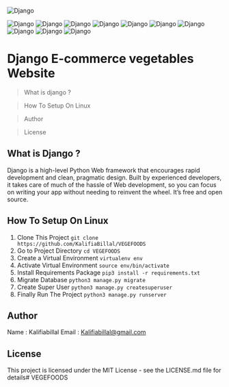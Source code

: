 ![Django](https://res.cloudinary.com/practicaldev/image/fetch/s--sq_zyTgt--/c_imagga_scale,f_auto,fl_progressive,h_420,q_auto,w_1000/https://dev-to-uploads.s3.amazonaws.com/i/igudmgdrvenbhmf5n6wl.png)

![Django](https://forthebadge.com/images/badges/built-with-love.svg) ![Django](https://forthebadge.com/images/badges/uses-html.svg) ![Django](https://forthebadge.com/images/badges/uses-css.svg) ![Django](https://forthebadge.com/images/badges/uses-git.svg) ![Django](https://forthebadge.com/images/badges/uses-js.svg) ![Django](https://forthebadge.com/images/badges/made-with-python.svg)  ![Django](https://forthebadge.com/images/badges/made-with-javascript.svg) ![Django](https://forthebadge.com/images/badges/built-by-developers.svg)  ![Django](https://forthebadge.com/images/badges/powered-by-oxygen.svg) ![Django](https://forthebadge.com/images/badges/cc-0.svg) 

# Django E-commerce vegetables Website

> What is django ?

> How To Setup On Linux

> Author

> License

## What is Django ?

Django is a high-level Python Web framework that encourages rapid development and clean, pragmatic design. Built by experienced developers, it takes care of much of the hassle of Web development, so you can focus on writing your app without needing to reinvent the wheel. It’s free and open source.

## How To Setup On Linux
1. Clone This Project `git clone https://github.com/KalifiaBillal/VEGEFOODS`
2. Go to Project Directory `cd VEGEFOODS`
3. Create a Virtual Environment `virtualenv env`
4. Activate Virtual Environment `source env/bin/activate`
5. Install Requirements Package `pip3 install -r requirements.txt`
6. Migrate Database `python3 manage.py migrate`
7. Create Super User `python3 manage.py createsuperuser`
8. Finally Run The Project `python3 manage.py runserver`

## Author

Name : Kalifiabillal
Email : Kalifiabillal@gmail.com

## License

This project is licensed under the MIT License - see the LICENSE.md file for details# VEGEFOODS
